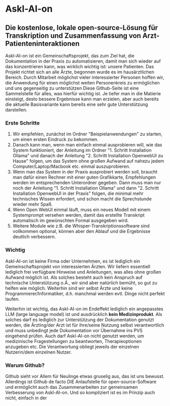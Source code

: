 # Askl-AI-on

## Die kostenlose, lokale open-source-Lösung für Transkription und Zusammenfassung von Arzt-Patienteninteraktionen

Askl-AI-on ist ein Gemeinschaftsprojekt, das zum Ziel hat, die Dokumentation in der Praxis zu automatisieren, damit man sich wieder auf das konzentrieren kann, was wirklich wichtig ist: unsere Patienten.
Das Projekt richtet sich an alle Ärzte, begonnen wurde es im hausärztlichen Bereich. Durch Mitarbeit möglichst vieler interessierter Personen hoffen wir, die Anwendung für einen möglichst weiten Personenkreis zu ermöglichen und uns gegenseitig zu unterstützen
Diese Github-Seite ist eine Sammelstelle für alles, was hierfür wichtig ist. Je tiefer man in die Matierie einsteigt, desto bessere Ergebnisse kann man erzielen, aber auch bereits die aktuelle Basisvariante kann bereits eine sehr gute Unterstützung darstellen.

### Erste Schritte

1. Wir empfehlen, zunächst im Ordner "Beispielanwendungen" zu starten, um einen ersten Eindruck zu bekommen. 
2. Danach kann man, wenn man einfach einmal ausprobieren will, wie das System funktioniert, der Anleitung im Ordner "1. Schritt Installation Ollama" und danach der Anleitung "2. Schritt Installation OpenwebUI zu Hause" folgen, um das System ohne großen Aufwand auf nahezu jedem Computer/Laptop/Macbook etc. einmal auszuprobieren.
3. Wenn man das System in der Praxis ausprobiert werden soll, braucht man dafür einen Rechner mit einer guten Grafikkarte, Empfehlungen werden im entsprechenden Unterordner gegeben. Dann muss man nur noch der Anleitung "1. Schritt Installation Ollama" und dann "2. Schritt Installation OpenwebUI in der Praxis" folgen, die minimal mehr technisches Wissen erfordert, und schon macht die Sprechstunde wieder mehr Spaß.
4. Wenn Open WebUI einmal läuft, muss ein neues Modell mit einem Systemprompt versehen werden, damit das erstellte Transkript automatisch im gewünschten Formal ausgegeben wird.
5. Weitere Module wie z.B. die Whisper-Transkriptionssoftware sind vollkommen optional, können aber den Ablauf und die Ergebnisse deutlich verbessern.

### Wichtig

Askl-AI-on ist keine Firma oder Unternehmen, es ist lediglich ein Gemeinschaftsprojekt von interessierten Ärzten. Wir liefern essentiell lediglich frei verfügbare Hinweise und Anleitungen, was alles ohne großen Aufwand möglich ist. Als solches besteht auch kein Anspruch auf technische Unterstützung o.Ä., wir sind aber natürlich bemüht, so gut zu helfen wie möglich. Weiterhin sind wir selbst Ärzte und keine Programmierer/Informatiker, d.h. manchmal werden evtl. Dinge nicht perfekt laufen.

Weiterhin ist wichtig, das Askl-AI-on im Endeffekt lediglich ein angepasstes LLM (large language model) ist und ausdrücklich **kein Medizinprodukt**. Als solches darf es lediglich zur Unterstützung der Dokumentation genutzt werden, die Ärzting/der Arzt ist für ihre/seine Nutzung selbst verantwortlich und muss unbedingt jede Dokumentation vor Übernahme ins PVS eingehend prüfen. Auch darf Askl-AI-on nicht genutzt werden, um medizinische Fragestellungen zu beantworten, Therapieoptionen anzugeben etc. Die Verantwortung obliegt jeweils der einzelnen Nutzerin/dem einzelnen Nutzer.

### Warum Github?

Github sieht vor Allem für Neulinge etwas gruselig aus, das ist uns bewusst. Allerdings ist Github de facto DIE Anlaufstelle für open-source-Software und ermöglicht auch das Zusammenarbeiten zur gemeinsamen Verbesserung von Askl-AI-on. Und so kompliziert ist es im Prinzip auch nicht, einfach in der 
